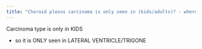 ```yaml
---
title: "Choroid plexus carcinoma is only seen in (kids/adults)? - where are they located?"
---
```

Carcinoma type is only in KIDS
- so it is ONLY seen in LATERAL VENTRICLE/TRIGONE

